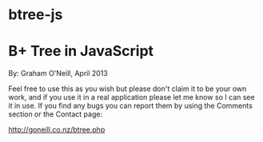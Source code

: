 btree-js
========
# B+ Tree in JavaScript
By: Graham O'Neill, April 2013

Feel free to use this as you wish but please don't claim it to be your own work, and if you
use it in a real application please let me know so I can see it in use. If you find any bugs
you can report them by using the Comments section or the Contact page:

http://goneill.co.nz/btree.php
